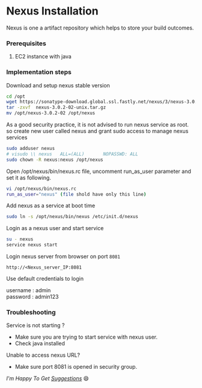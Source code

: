 # Nexus Installation
Nexus is one a artifact repository which helps to store your build outcomes.  

### Prerequisites

1. EC2 instance with java

### Implementation steps

Download and setup nexus stable version
~~~sh
cd /opt
wget https://sonatype-download.global.ssl.fastly.net/nexus/3/nexus-3.0.2-02-unix.tar.gz
tar -zxvf  nexus-3.0.2-02-unix.tar.gz
mv /opt/nexus-3.0.2-02 /opt/nexus
~~~

As a good security practice, it is not advised to run nexus service as root. so create new user called nexus and grant sudo access to manage nexus services
~~~sh
sudo adduser nexus
# visudo \\ nexus   ALL=(ALL)       NOPASSWD: ALL
sudo chown -R nexus:nexus /opt/nexus
~~~

Open /opt/nexus/bin/nexus.rc file, uncomment run_as_user parameter and set it as following.
~~~sh
vi /opt/nexus/bin/nexus.rc
run_as_user="nexus" (file shold have only this line)
~~~

Add nexus as a service at boot time
~~~sh
sudo ln -s /opt/nexus/bin/nexus /etc/init.d/nexus
~~~
Login as a nexus user and start service
~~~sh
su - nexus
service nexus start
~~~

Login nexus server from browser on port `8081`

`http://<Nexus_server_IP:8081`

Use default credentials to login

username : admin  
password : admin123


### Troubleshooting

Service is not starting ?
- Make sure you are trying to start service with nexus user.
- Check java installed

Unable to access nexus URL?
- Make sure port 8081 is opened in security group.

_I'm Happy To Get [Suggestions](https://forms.gle/TbfdXQ5H3a3oSTjo6)_ :smile:
